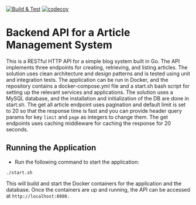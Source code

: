 [![Build & Test](https://github.com/vatsal-chaturvedi/article-management-sys/actions/workflows/build_test.yml/badge.svg)](https://github.com/vatsal-chaturvedi/article-management-sys/actions/workflows/build_test.yml) [![codecov](https://codecov.io/gh/vatsal-chaturvedi/article-management-sys/branch/main/graph/badge.svg?token=S4Q2G7L25O)](https://codecov.io/gh/vatsal-chaturvedi/article-management-sys)
# Backend API for a Article Management System
This is a RESTful HTTP API for a simple blog system built in Go. The API implements three endpoints for creating, retrieving, and listing articles. 
The solution uses clean architecture and design patterns and is tested using unit and integration tests. The application can be run in Docker, and the repository contains a docker-compose.yml file and a start.sh bash script for setting up the relevant services and applications. 
The solution uses a MySQL database, and the installation and initialization of the DB are done in start.sh.
The get all article endpoint uses pagination and default limit is set to 20 so that the response time is fast and you can provide header query params for key `limit` and `page` as integers to change them.
The get endpoints uses caching middleware for caching the response for 20 seconds.
## Running the Application
* Run the following command to start the application:
```
./start.sh
```
This will build and start the Docker containers for the application and the database.
Once the containers are up and running, the API can be accessed at `http://localhost:8080.`